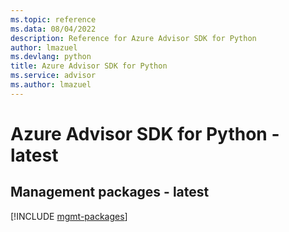 ```yaml
---
ms.topic: reference
ms.data: 08/04/2022
description: Reference for Azure Advisor SDK for Python
author: lmazuel
ms.devlang: python
title: Azure Advisor SDK for Python
ms.service: advisor
ms.author: lmazuel
---
```

# Azure Advisor SDK for Python - latest

## Management packages - latest
[!INCLUDE [mgmt-packages](advisor-mgmt-index.md)]